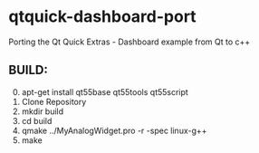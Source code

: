 # qtquick-dashboard-port
Porting the Qt Quick Extras - Dashboard example from Qt to c++

## BUILD:
  0. apt-get install qt55base qt55tools qt55script
  1. Clone Repository
  2. mkdir build
  3. cd build
  4. qmake ../MyAnalogWidget.pro -r -spec linux-g++
  5. make
